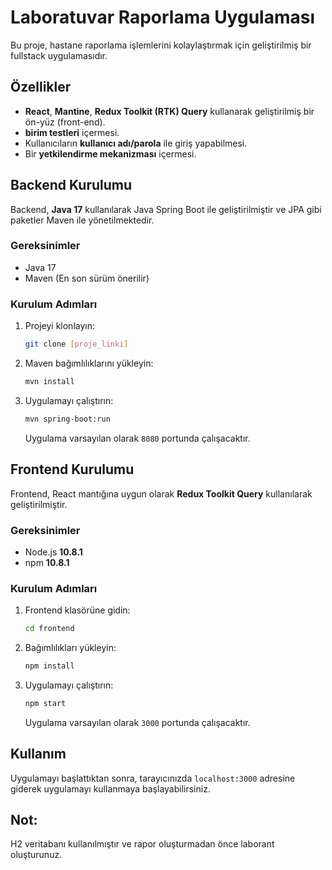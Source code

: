 # Laboratuvar Raporlama Uygulaması

Bu proje, hastane raporlama işlemlerini kolaylaştırmak için geliştirilmiş bir fullstack uygulamasıdır.

## Özellikler

- **React**, **Mantine**, **Redux Toolkit (RTK) Query** kullanarak geliştirilmiş bir ön-yüz (front-end).
- **birim testleri** içermesi.
- Kullanıcıların **kullanıcı adı/parola** ile giriş yapabilmesi.
- Bir **yetkilendirme mekanizması** içermesi.

## Backend Kurulumu

Backend, **Java 17** kullanılarak Java Spring Boot ile geliştirilmiştir ve JPA gibi paketler Maven ile yönetilmektedir.

### Gereksinimler

- Java 17
- Maven (En son sürüm önerilir)

### Kurulum Adımları

1. Projeyi klonlayın:

    ```bash
    git clone [proje_linki]
    ```

2. Maven bağımlılıklarını yükleyin:

    ```bash
    mvn install
    ```

3. Uygulamayı çalıştırın:

    ```bash
    mvn spring-boot:run
    ```

    Uygulama varsayılan olarak `8080` portunda çalışacaktır.

## Frontend Kurulumu

Frontend, React mantığına uygun olarak **Redux Toolkit Query** kullanılarak geliştirilmiştir.

### Gereksinimler

- Node.js **10.8.1**
- npm **10.8.1**

### Kurulum Adımları

1. Frontend klasörüne gidin:

    ```bash
    cd frontend
    ```

2. Bağımlılıkları yükleyin:

    ```bash
    npm install
    ```

3. Uygulamayı çalıştırın:

    ```bash
    npm start
    ```

    Uygulama varsayılan olarak `3000` portunda çalışacaktır.

## Kullanım

Uygulamayı başlattıktan sonra, tarayıcınızda `localhost:3000` adresine giderek uygulamayı kullanmaya başlayabilirsiniz.


## Not:
H2 veritabanı kullanılmıştır ve rapor oluşturmadan önce laborant oluşturunuz.
